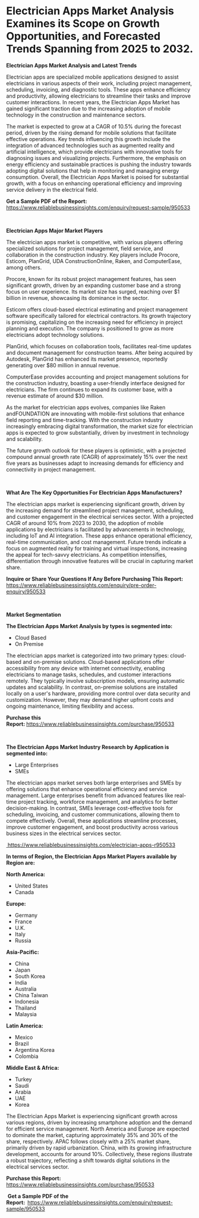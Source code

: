 <p><h1>Electrician Apps Market Analysis Examines its Scope on Growth Opportunities, and Forecasted Trends Spanning from 2025 to 2032.</h1></p><p><strong>Electrician Apps Market Analysis and Latest Trends</strong></p>
<p><p>Electrician apps are specialized mobile applications designed to assist electricians in various aspects of their work, including project management, scheduling, invoicing, and diagnostic tools. These apps enhance efficiency and productivity, allowing electricians to streamline their tasks and improve customer interactions. In recent years, the Electrician Apps Market has gained significant traction due to the increasing adoption of mobile technology in the construction and maintenance sectors.</p><p>The market is expected to grow at a CAGR of 10.5% during the forecast period, driven by the rising demand for mobile solutions that facilitate effective operations. Key trends influencing this growth include the integration of advanced technologies such as augmented reality and artificial intelligence, which provide electricians with innovative tools for diagnosing issues and visualizing projects. Furthermore, the emphasis on energy efficiency and sustainable practices is pushing the industry towards adopting digital solutions that help in monitoring and managing energy consumption. Overall, the Electrician Apps Market is poised for substantial growth, with a focus on enhancing operational efficiency and improving service delivery in the electrical field.</p></p>
<p><strong>Get a Sample PDF of the Report:&nbsp;</strong> <a href="https://www.reliablebusinessinsights.com/enquiry/request-sample/950533?utm_campaign=3344&utm_medium=2&utm_source=Github&utm_content=ia&utm_term=17042025&utm_id=electrician-apps">https://www.reliablebusinessinsights.com/enquiry/request-sample/950533</a></p>
<p>&nbsp;</p>
<p><strong>Electrician Apps Major Market Players</strong></p>
<p><p>The electrician apps market is competitive, with various players offering specialized solutions for project management, field service, and collaboration in the construction industry. Key players include Procore, Esticom, PlanGrid, UDA ConstructionOnline, Raken, and ComputerEase, among others.</p><p>Procore, known for its robust project management features, has seen significant growth, driven by an expanding customer base and a strong focus on user experience. Its market size has surged, reaching over $1 billion in revenue, showcasing its dominance in the sector.</p><p>Esticom offers cloud-based electrical estimating and project management software specifically tailored for electrical contractors. Its growth trajectory is promising, capitalizing on the increasing need for efficiency in project planning and execution. The company is positioned to grow as more electricians adopt technology solutions.</p><p>PlanGrid, which focuses on collaboration tools, facilitates real-time updates and document management for construction teams. After being acquired by Autodesk, PlanGrid has enhanced its market presence, reportedly generating over $80 million in annual revenue.</p><p>ComputerEase provides accounting and project management solutions for the construction industry, boasting a user-friendly interface designed for electricians. The firm continues to expand its customer base, with a revenue estimate of around $30 million.</p><p>As the market for electrician apps evolves, companies like Raken andFOUNDATION are innovating with mobile-first solutions that enhance field reporting and time-tracking. With the construction industry increasingly embracing digital transformation, the market size for electrician apps is expected to grow substantially, driven by investment in technology and scalability.</p><p>The future growth outlook for these players is optimistic, with a projected compound annual growth rate (CAGR) of approximately 15% over the next five years as businesses adapt to increasing demands for efficiency and connectivity in project management.</p></p>
<p>&nbsp;</p>
<p><strong>What Are The Key Opportunities For Electrician Apps Manufacturers?</strong></p>
<p><p>The electrician apps market is experiencing significant growth, driven by the increasing demand for streamlined project management, scheduling, and customer engagement in the electrical services sector. With a projected CAGR of around 10% from 2023 to 2030, the adoption of mobile applications by electricians is facilitated by advancements in technology, including IoT and AI integration. These apps enhance operational efficiency, real-time communication, and cost management. Future trends indicate a focus on augmented reality for training and virtual inspections, increasing the appeal for tech-savvy electricians. As competition intensifies, differentiation through innovative features will be crucial in capturing market share.</p></p>
<p><strong>Inquire or Share Your Questions If Any Before Purchasing This Report:</strong> <a href="https://www.reliablebusinessinsights.com/enquiry/pre-order-enquiry/950533?utm_campaign=3344&utm_medium=2&utm_source=Github&utm_content=ia&utm_term=17042025&utm_id=electrician-apps">https://www.reliablebusinessinsights.com/enquiry/pre-order-enquiry/950533</a></p>
<p>&nbsp;</p>
<p><strong>Market Segmentation</strong></p>
<p><strong>The Electrician Apps Market Analysis by types is segmented into:</strong></p>
<p><ul><li>Cloud Based</li><li>On Premise</li></ul></p>
<p><p>The electrician apps market is categorized into two primary types: cloud-based and on-premise solutions. Cloud-based applications offer accessibility from any device with internet connectivity, enabling electricians to manage tasks, schedules, and customer interactions remotely. They typically involve subscription models, ensuring automatic updates and scalability. In contrast, on-premise solutions are installed locally on a user's hardware, providing more control over data security and customization. However, they may demand higher upfront costs and ongoing maintenance, limiting flexibility and access.</p></p>
<p><strong>Purchase this Report:&nbsp;</strong><a href="https://www.reliablebusinessinsights.com/purchase/950533?utm_campaign=3344&utm_medium=2&utm_source=Github&utm_content=ia&utm_term=17042025&utm_id=electrician-apps">https://www.reliablebusinessinsights.com/purchase/950533</a></p>
<p>&nbsp;</p>
<p><strong>The Electrician Apps Market Industry Research by Application is segmented into:</strong></p>
<p><ul><li>Large Enterprises</li><li>SMEs</li></ul></p>
<p><p>The electrician apps market serves both large enterprises and SMEs by offering solutions that enhance operational efficiency and service management. Large enterprises benefit from advanced features like real-time project tracking, workforce management, and analytics for better decision-making. In contrast, SMEs leverage cost-effective tools for scheduling, invoicing, and customer communications, allowing them to compete effectively. Overall, these applications streamline processes, improve customer engagement, and boost productivity across various business sizes in the electrical services sector.</p></p>
<p><a href="https://www.reliablebusinessinsights.com/electrician-apps-r950533?utm_campaign=3344&utm_medium=2&utm_source=Github&utm_content=ia&utm_term=17042025&utm_id=electrician-apps">&nbsp;https://www.reliablebusinessinsights.com/electrician-apps-r950533</a></p>
<p><strong>In terms of Region, the Electrician Apps Market Players available by Region are:</strong></p>
<p>
    <p> <strong> North America: </strong>
        <ul>
            <li>United States</li>
            <li>Canada</li>
        </ul>
        </p> 
    <p> <strong> Europe: </strong>
        <ul>
            <li>Germany</li>
            <li>France</li>
            <li>U.K.</li>
            <li>Italy</li>
            <li>Russia</li>
        </ul>
        </p> 
    <p> <strong> Asia-Pacific: </strong>
        <ul>
            <li>China</li>
            <li>Japan</li>
            <li>South Korea</li>
            <li>India</li>
            <li>Australia</li>
            <li>China Taiwan</li>
            <li>Indonesia</li>
            <li>Thailand</li>
            <li>Malaysia</li>
        </ul>
        </p> 
    <p> <strong> Latin America: </strong>
        <ul>
            <li>Mexico</li>
            <li>Brazil</li>
            <li>Argentina Korea</li>
            <li>Colombia</li>
        </ul>
        </p> 
    <p> <strong> Middle East & Africa: </strong>
        <ul>
            <li>Turkey</li>
            <li>Saudi</li>
            <li>Arabia</li>
            <li>UAE</li>
            <li>Korea</li>
        </ul>
    </p>
    </p>
<p><p>The Electrician Apps Market is experiencing significant growth across various regions, driven by increasing smartphone adoption and the demand for efficient service management. North America and Europe are expected to dominate the market, capturing approximately 35% and 30% of the share, respectively. APAC follows closely with a 25% market share, primarily driven by rapid urbanization. China, with its growing infrastructure development, accounts for around 10%. Collectively, these regions illustrate a robust trajectory, reflecting a shift towards digital solutions in the electrical services sector.</p></p>
<p><strong>Purchase this Report: </strong><a href="https://www.reliablebusinessinsights.com/purchase/950533?utm_campaign=3344&utm_medium=2&utm_source=Github&utm_content=ia&utm_term=17042025&utm_id=electrician-apps">https://www.reliablebusinessinsights.com/purchase/950533</a></p>
<p>&nbsp;<strong>Get a Sample PDF of the Report:&nbsp;&nbsp;</strong><a href="https://www.reliablebusinessinsights.com/enquiry/request-sample/950533?utm_campaign=3344&utm_medium=2&utm_source=Github&utm_content=ia&utm_term=17042025&utm_id=electrician-apps">https://www.reliablebusinessinsights.com/enquiry/request-sample/950533</a></p>
<p><strong></strong></p>
<p><p></p><p></p><p></p></p>